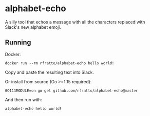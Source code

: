 # alphabet-echo 

A silly tool that echos a message with all the characters replaced with Slack's
new alphabet emoji.

## Running 

Docker: 

```
docker run --rm rfratto/alphabet-echo hello world!
```

Copy and paste the resulting text into Slack.

Or install from source (Go >=1.15 required):

```
GO111MODULE=on go get github.com/rfratto/alphabet-echo@master
```

And then run with:

```
alphabet-echo hello world!
```
